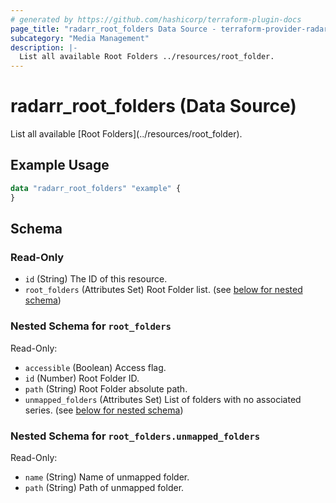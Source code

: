 ```yaml
---
# generated by https://github.com/hashicorp/terraform-plugin-docs
page_title: "radarr_root_folders Data Source - terraform-provider-radarr"
subcategory: "Media Management"
description: |-
  List all available Root Folders ../resources/root_folder.
---
```


# radarr_root_folders (Data Source)

<!-- subcategory:Media Management -->List all available [Root Folders](../resources/root_folder).

## Example Usage

```terraform
data "radarr_root_folders" "example" {
}
```

<!-- schema generated by tfplugindocs -->
## Schema

### Read-Only

- `id` (String) The ID of this resource.
- `root_folders` (Attributes Set) Root Folder list. (see [below for nested schema](#nestedatt--root_folders))

<a id="nestedatt--root_folders"></a>
### Nested Schema for `root_folders`

Read-Only:

- `accessible` (Boolean) Access flag.
- `id` (Number) Root Folder ID.
- `path` (String) Root Folder absolute path.
- `unmapped_folders` (Attributes Set) List of folders with no associated series. (see [below for nested schema](#nestedatt--root_folders--unmapped_folders))

<a id="nestedatt--root_folders--unmapped_folders"></a>
### Nested Schema for `root_folders.unmapped_folders`

Read-Only:

- `name` (String) Name of unmapped folder.
- `path` (String) Path of unmapped folder.


